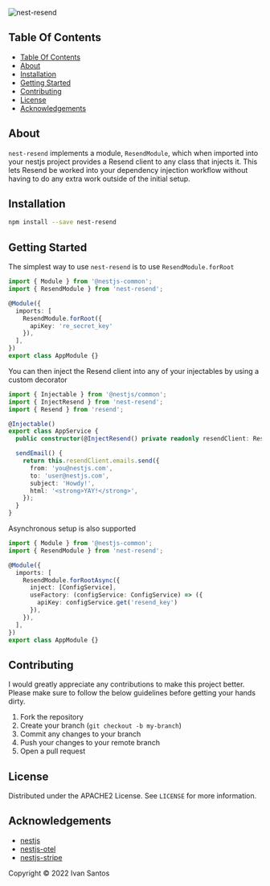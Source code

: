 ![nest-resend](https://github.com/pragmaticivan/nest-resend/assets/301291/3018c210-3e74-41cd-93a2-891e313c7dbe)

## Table Of Contents

- [Table Of Contents](#table-of-contents)
- [About](#about)
- [Installation](#installation)
- [Getting Started](#getting-started)
- [Contributing](#contributing)
- [License](#license)
- [Acknowledgements](#acknowledgements)

## About

`nest-resend` implements a module, `ResendModule`, which when imported into
your nestjs project provides a Resend client to any class that injects it. This
lets Resend be worked into your dependency injection workflow without having to
do any extra work outside of the initial setup.

## Installation

```bash
npm install --save nest-resend
```

## Getting Started

The simplest way to use `nest-resend` is to use `ResendModule.forRoot`

```typescript
import { Module } from '@nestjs-common';
import { ResendModule } from 'nest-resend';

@Module({
  imports: [
    ResendModule.forRoot({
      apiKey: 're_secret_key'
    }),
  ],
})
export class AppModule {}
```

You can then inject the Resend client into any of your injectables by using a
custom decorator

```typescript
import { Injectable } from '@nestjs/common';
import { InjectResend } from 'nest-resend';
import { Resend } from 'resend';

@Injectable()
export class AppService {
  public constructor(@InjectResend() private readonly resendClient: Resend) {}

  sendEmail() {
    return this.resendClient.emails.send({
      from: 'you@nestjs.com',
      to: 'user@nestjs.com',
      subject: 'Howdy!',
      html: '<strong>YAY!</strong>',
    });
  }
}
```

Asynchronous setup is also supported

```typescript
import { Module } from '@nestjs-common';
import { ResendModule } from 'nest-resend';

@Module({
  imports: [
    ResendModule.forRootAsync({
      inject: [ConfigService],
      useFactory: (configService: ConfigService) => ({
        apiKey: configService.get('resend_key')
      }),
    }),
  ],
})
export class AppModule {}
```

## Contributing

I would greatly appreciate any contributions to make this project better. Please
make sure to follow the below guidelines before getting your hands dirty.

1. Fork the repository
2. Create your branch (`git checkout -b my-branch`)
3. Commit any changes to your branch
4. Push your changes to your remote branch
5. Open a pull request

## License

Distributed under the APACHE2 License. See `LICENSE` for more information.

## Acknowledgements

- [nestjs](https://nestjs.com)
- [nestjs-otel](https://github.com/pragmaticivan/nestjs-otel)
- [nestjs-stripe](https://github.com/dhaspden/nestjs-stripe)

Copyright &copy; 2022 Ivan Santos
